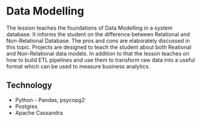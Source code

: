 # Data Modelling

The lession teaches the foundations of Data Modelling in a system database. It informs the student on the difference between Relational and Non-Relational Database. The pros and cons are elaborately discussed in this topic. Projects are designed to teach the student about both Reational and Non-Relational data models. In addition to that the lesson teaches on how to build ETL pipelines and use them to transform raw data into a useful format which can be used to measure business analytics.

## Technology

* Python - Pandas, psycopg2
* Postgres
* Apache Cassandra